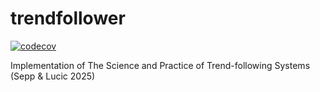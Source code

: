 # trendfollower

[![codecov](https://codecov.io/gh/quantfinlib/trend-follower/graph/badge.svg?token=DCFIX9FTGG)](https://codecov.io/gh/quantfinlib/trend-follower)

Implementation of The Science and Practice of Trend-following Systems (Sepp &amp; Lucic 2025)
